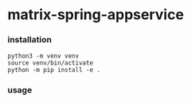 # matrix-spring-appservice

### installation


```
python3 -m venv venv
source venv/bin/activate
python -m pip install -e .
```

### usage